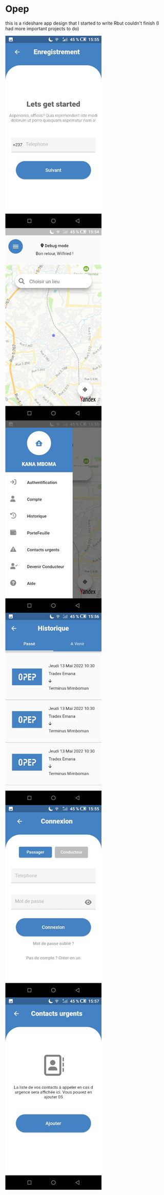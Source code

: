 # Opep

this is a rideshare app design that I started to write Rbut couldn't finish (I had more important projects to do)

<img align="left" src="opep1.jpg" width="300" />
<img align="left"src="opep2.jpg" width="300"/>
<img align="left"src="opep3.jpg" width="300"/>
<img align="left"src="opep4.jpg" width="300"/>
<img align="left" src="opep5.jpg" width="300"/>
<img src="opep6.jpg" width="300"/>
